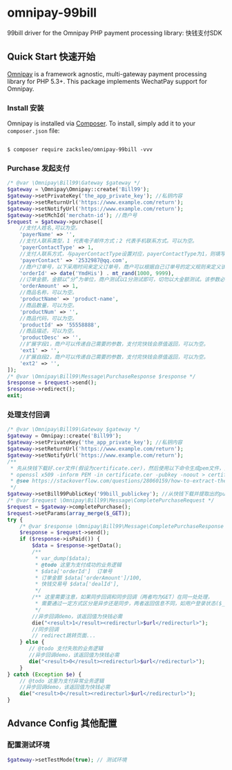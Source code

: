 # omnipay-99bill

99bill driver for the Omnipay PHP payment processing library:  快钱支付SDK

## Quick Start  快速开始

[Omnipay](https://github.com/omnipay/omnipay) is a framework agnostic, multi-gateway payment
processing library for PHP 5.3+. This package implements WechatPay support for Omnipay.

### Install 安装

Omnipay is installed via [Composer](http://getcomposer.org/). To install, simply add it
to your `composer.json` file:

```shell

$ composer require zacksleo/omnipay-99bill -vvv

```

### Purchase 发起支付

```php
/* @var \Omnipay\Bill99\Gateway $gateway */
$gateway = \Omnipay\Omnipay::create('Bill99');
$gateway->setPrivateKey('the_app_private_key'); //私钥内容
$gateway->setReturnUrl('https://www.example.com/return');
$gateway->setNotifyUrl('https://www.example.com/return');
$gateway->setMchId('merchatn-id'); //商户号
$request = $gateway->purchase([
    //支付人姓名,可以为空。
    'payerName' => '',
    //支付人联系类型，1 代表电子邮件方式；2 代表手机联系方式。可以为空。
    'payerContactType' => 1,
    //支付人联系方式，与payerContactType设置对应，payerContactType为1，则填写邮箱地址；payerContactType为2，则填写手机号码。可以为空。
    'payerContact' => '2532987@qq.com',
    //商户订单号，以下采用时间来定义订单号，商户可以根据自己订单号的定义规则来定义该值，不能为空。
    'orderId' => date('YmdHis') . mt_rand(1000, 9999),
    //订单金额，金额以“分”为单位，商户测试以1分测试即可，切勿以大金额测试。该参数必填。    
    'orderAmount' => 1,
    //商品名称，可以为空。
    'productName' => 'product-name',
    //商品数量，可以为空。
    'productNum' => '',
    //商品代码，可以为空。
    'productId' => '55558888',
    //商品描述，可以为空。
    'productDesc' => '',
    //扩展字段1，商户可以传递自己需要的参数，支付完快钱会原值返回，可以为空。
    'ext1' => '',
    //扩展自段2，商户可以传递自己需要的参数，支付完快钱会原值返回，可以为空。
    'ext2' => '',
]);
/* @var \Omnipay\Bill99\Message\PurchaseResponse $response */
$response = $request->send();
$response->redirect();
exit;
```

### 处理支付回调

```php
/* @var \Omnipay\Bill99\Gateway $gateway */
$gateway = Omnipay::create('Bill99');
$gateway->setPrivateKey('the_app_private_key'); //私钥内容
$gateway->setReturnUrl('https://www.example.com/return');
$gateway->setNotifyUrl('https://www.example.com/return');
/**
 * 先从快钱下载好.cer文件(假设为certificate.cer)，然后使用以下命令生成pem文件，里面即为public key(certificate_publickey.pem)
 * openssl x509 -inform PEM -in certificate.cer -pubkey -noout > certificate_publickey.pem
 * @see https://stackoverflow.com/questions/28060159/how-to-extract-the-rsa-public-key-from-a-cer-and-store-it-in-a-pem-using-opens 
 */
$gateway->setBill99PublicKey('99bill_publickey'); //从快钱下载并提取出的public key
/* @var $request \Omnipay\Bill99\Message\CompletePurchaseRequest */
$request = $gateway->completePurchase();
$request->setParams(array_merge($_GET));
try {
    /* @var $response \Omnipay\Bill99\Message\CompletePurchaseResponse */
    $response = $request->send();
    if ($response->isPaid()) {
        $data = $response->getData();        
        /**
         * var_dump($data);
         * @todo 这里为支付成功的业务逻辑
         * $data['orderId']  订单号
         * 订单金额 $data['orderAmount']/100,
         * 快钱交易号 $data['dealId'],         
         */
        /** 这里需要注意，如果同步回调和同步回调（两者均为GET）在同一处处理，
         * 需要通过一定方式区分是异步还是同步，两者返回信息不同，如用户登录状态($_SESSION[uid])
         */
        //异步回调demo，该返回值为快钱必需
        die("<result>1</result><redirecturl>$url</redirecturl>");
        //同步回调
        // redirect跳转页面...
    } else {
       // @todo 支付失败的业务逻辑
       //异步回调demo，该返回值为快钱必需
       die("<result>0</result><redirecturl>$url</redirecturl>");
    }
} catch (Exception $e) {
    // @todo 这里为支付异常业务逻辑
    //异步回调demo，该返回值为快钱必需
    die("<result>0</result><redirecturl>$url</redirecturl>");
}
```

## Advance Config  其他配置

### 配置测试环境

```php
$gateway->setTestMode(true); // 测试环境

```

